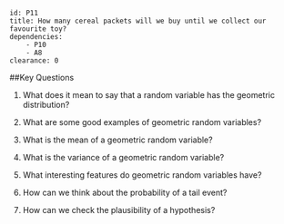 ````
id: P11
title: How many cereal packets will we buy until we collect our favourite toy?
dependencies:
    - P10
    - A8
clearance: 0
````
##Key Questions

1.  What does it mean to say that a random variable has the geometric distribution?

1.  What are some good examples of geometric random variables?

1.  What is the mean of a geometric random variable?

1.  What is the variance of a geometric random variable?

1.  What interesting features do geometric random variables have?

1.  How can we think about the probability of a tail event?

1.  How can we check the plausibility of a hypothesis?